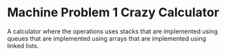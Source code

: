 # Machine Problem 1 Crazy Calculator

A calculator where the operations uses stacks that are implemented using queues that are implemented using arrays that are implemented using linked lists.
